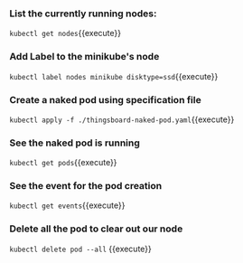 ### List the currently running nodes:

`kubectl get nodes`{{execute}}

### Add Label to the minikube's node

`kubectl label nodes minikube disktype=ssd`{{execute}}

### Create a naked pod using specification file

`kubectl apply -f ./thingsboard-naked-pod.yaml`{{execute}}

### See the naked pod is running

`kubectl get pods`{{execute}}

### See the event for the pod creation

`kubectl get events`{{execute}}

### Delete all the pod to clear out our node

`kubectl delete pod --all` {{execute}}
